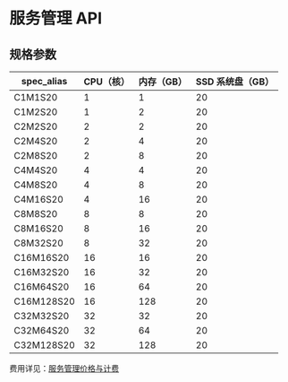 # 服务管理 API

## 规格参数

| spec_alias | CPU（核） | 内存（GB） | SSD 系统盘（GB） |
|------------|-----------|------------|------------------|
| C1M1S20    |         1 |          1 |               20 |
| C1M2S20    |         1 |          2 |               20 |
| C2M2S20    |         2 |          2 |               20 |
| C2M4S20    |         2 |          4 |               20 |
| C2M8S20    |         2 |          8 |               20 |
| C4M4S20    |         4 |          4 |               20 |
| C4M8S20    |         4 |          8 |               20 |
| C4M16S20   |         4 |         16 |               20 |
| C8M8S20    |         8 |          8 |               20 |
| C8M16S20   |         8 |         16 |               20 |
| C8M32S20   |         8 |         32 |               20 |
| C16M16S20  |        16 |         16 |               20 |
| C16M32S20  |        16 |         32 |               20 |
| C16M64S20  |        16 |         64 |               20 |
| C16M128S20 |        16 |        128 |               20 |
| C32M32S20  |        32 |         32 |               20 |
| C32M64S20  |        32 |         64 |               20 |
| C32M128S20 |        32 |        128 |               20 |

费用详见：[服务管理价格与计费](http://support.c.163.com/md.html#!容器服务/服务管理/服务管理价格与计费.md)